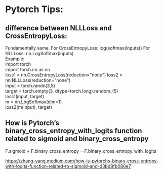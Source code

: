 # Pytorch Tips:
## difference between NLLLoss and CrossEntropyLoss:
Fundamentally same. 
For CrossEntropyLoss: log(softmax(inputs)) 
For NLLLoss:  nn.LogSoftmax(inputs)  
Example:                  
import torch           
import torch.nn as nn  
loss1 = nn.CrossEntropyLoss(reduction="none") 
loss2 = nn.NLLLoss(reduction="none")       
input = torch.randn(3,5)             
target = torch.empty(3, dtype=torch.long).random_(5)   
loss1(input, target)         
m = nn.LogSoftmax(dim=1)     
loss2(m(input), target)                     

## How is Pytorch’s binary_cross_entropy_with_logits function related to sigmoid and binary_cross_entropy
F.sigmoid + F.binary_cross_entropy = F.binary_cross_entropy_with_logits

https://zhang-yang.medium.com/how-is-pytorchs-binary-cross-entropy-with-logits-function-related-to-sigmoid-and-d3bd8fb080e7
